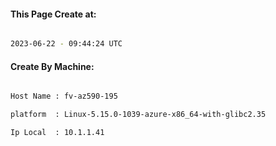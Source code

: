 
   
#### This Page Create at:

```bash

2023-06-22 - 09:44:24 UTC

```

#### Create By Machine:

```bash

Host Name : fv-az590-195

platform  : Linux-5.15.0-1039-azure-x86_64-with-glibc2.35

Ip Local  : 10.1.1.41

```

